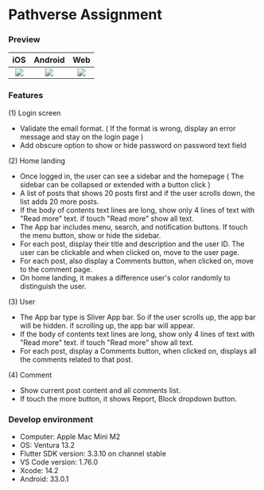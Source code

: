 # Pathverse Assignment

### Preview

| iOS  | Android |  Web |
| :---------------: | :---------------: | :---------------: |
| [![](https://github.com/loydkim/pathverse_assignment/blob/main/pathverse_ios.gif)](https://github.com/loydkim/pathverse_assignment/blob/main/pathverse_ios.gif) | [![](https://github.com/loydkim/pathverse_assignment/blob/main/pathverse_android.gif)](https://github.com/loydkim/pathverse_assignment/blob/main/pathverse_android.gif) | [![](https://github.com/loydkim/pathverse_assignment/blob/main/pathverse_web.gif)](https://github.com/loydkim/pathverse_assignment/blob/main/pathverse_web.gif) |

### Features

(1) Login screen

- Validate the email format. ( If the format is wrong, display an error message and stay on the login page )
- Add obscure option to show or hide password on password text field

(2) Home landing

- Once logged in, the user can see a sidebar and the homepage ( The sidebar can be collapsed or extended with a button click )
- A list of posts that shows 20 posts first and if the user scrolls down, the list adds 20 more posts.
- If the body of contents text lines are long, show only 4 lines of text with "Read more" text. if touch "Read more" show all text.
- The App bar includes menu, search, and notification buttons. If touch the menu button, show or hide the sidebar.
- For each post, display their title and description and the user ID. The user can be clickable and when clicked on, move to the user page.
- For each post, also display a Comments button, when clicked on, move to the comment page.
- On home landing, it makes a difference user's color randomly to distinguish the user.

(3) User 

- The App bar type is Sliver App bar. So if the user scrolls up, the app bar will be hidden. if scrolling up, the app bar will appear.
- If the body of contents text lines are long, show only 4 lines of text with "Read more" text. if touch "Read more" show all text.
- For each post, display a Comments button, when clicked on, displays all the comments related to that post.

(4) Comment

- Show current post content and all comments list.
- If touch the more button, it shows Report, Block dropdown button.

### Develop environment

- Computer: Apple Mac Mini M2 
- OS: Ventura 13.2
- Flutter SDK version: 3.3.10 on channel stable
- VS Code version: 1.76.0
- Xcode: 14.2
- Android: 33.0.1
